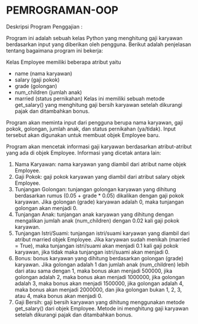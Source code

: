 # PEMROGRAMAN-OOP
Deskripsi Program Penggajian :

Program ini adalah sebuah kelas Python yang menghitung gaji karyawan berdasarkan input yang diberikan oleh pengguna. Berikut adalah penjelasan tentang bagaimana program ini bekerja:

Kelas Employee memiliki beberapa atribut yaitu 
- name (nama karyawan)
- salary (gaji pokok)
- grade (golongan)
- num_children (jumlah anak) 
- married (status pernikahan)
Kelas ini memiliki sebuah metode get_salary() yang menghitung gaji bersih karyawan setelah dikurangi pajak dan ditambahkan bonus.

Program akan meminta input dari pengguna berupa nama karyawan, gaji pokok, golongan, jumlah anak, dan status pernikahan (ya/tidak). Input tersebut akan digunakan untuk membuat objek Employee baru.

Program akan mencetak informasi gaji karyawan berdasarkan atribut-atribut yang ada di objek Employee. Informasi yang dicetak antara lain:

1. Nama Karyawan: nama karyawan yang diambil dari atribut name objek Employee.
2. Gaji Pokok: gaji pokok karyawan yang diambil dari atribut salary objek Employee.
3. Tunjangan Golongan: tunjangan golongan karyawan yang dihitung berdasarkan rumus (0.05 + grade * 0.05) dikalikan dengan gaji pokok karyawan. Jika golongan (grade) karyawan adalah 0, maka tunjangan golongan akan menjadi 0.
4. Tunjangan Anak: tunjangan anak karyawan yang dihitung dengan mengalikan jumlah anak (num_children) dengan 0.02 kali gaji pokok karyawan.
5. Tunjangan Istri/Suami: tunjangan istri/suami karyawan yang diambil dari atribut married objek Employee. Jika karyawan sudah menikah (married = True), maka tunjangan istri/suami akan menjadi 0.1 kali gaji pokok karyawan, jika tidak maka tunjangan istri/suami akan menjadi 0.
6. Bonus: bonus karyawan yang dihitung berdasarkan golongan (grade) karyawan. Jika golongan adalah 1 dan jumlah anak (num_children) lebih dari atau sama dengan 1, maka bonus akan menjadi 500000, jika golongan adalah 2, maka bonus akan menjadi 1000000, jika golongan adalah 3, maka bonus akan menjadi 1500000, jika golongan adalah 4, maka bonus akan menjadi 2000000, dan jika golongan bukan 1, 2, 3, atau 4, maka bonus akan menjadi 0.
7.  Gaji Bersih: gaji bersih karyawan yang dihitung menggunakan metode get_salary() dari objek Employee. Metode ini menghitung gaji karyawan setelah dikurangi pajak dan ditambahkan bonus.


